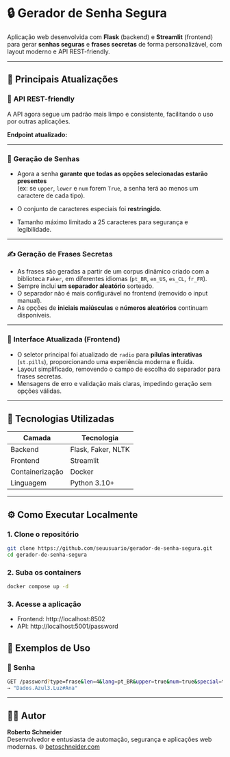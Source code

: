 # 🔒 Gerador de Senha Segura

Aplicação web desenvolvida com **Flask** (backend) e **Streamlit** (frontend) para gerar **senhas seguras** e **frases secretas** de forma personalizável, com layout moderno e API REST-friendly.

---

## 🚀 Principais Atualizações

### 🔗 **API REST-friendly**
A API agora segue um padrão mais limpo e consistente, facilitando o uso por outras aplicações.

**Endpoint atualizado:**

---

### 🧩 **Geração de Senhas**
- Agora a senha **garante que todas as opções selecionadas estarão presentes**  
  (ex: se `upper`, `lower` e `num` forem `True`, a senha terá ao menos um caractere de cada tipo).
- O conjunto de caracteres especiais foi **restringido**.

- Tamanho máximo limitado a 25 caracteres para segurança e legibilidade.

---

### ✍️ **Geração de Frases Secretas**
- As frases são geradas a partir de um corpus dinâmico criado com a biblioteca `Faker`, em diferentes idiomas (`pt_BR`, `en_US`, `es_CL`, `fr_FR`).
- Sempre inclui **um separador aleatório** sorteado.
- O separador não é mais configurável no frontend (removido o input manual).
- As opções de **iniciais maiúsculas** e **números aleatórios** continuam disponíveis.

---

### 💅 **Interface Atualizada (Frontend)**
- O seletor principal foi atualizado de `radio` para **pílulas interativas** (`st.pills`), proporcionando uma experiência moderna e fluida.
- Layout simplificado, removendo o campo de escolha do separador para frases secretas.
- Mensagens de erro e validação mais claras, impedindo geração sem opções válidas.

---

## 🧠 Tecnologias Utilizadas

| Camada | Tecnologia |
|---------|-------------|
| Backend | Flask, Faker, NLTK |
| Frontend | Streamlit |
| Containerização | Docker |
| Linguagem | Python 3.10+ |

---

## ⚙️ Como Executar Localmente

### 1. Clone o repositório
```bash
git clone https://github.com/seuusuario/gerador-de-senha-segura.git
cd gerador-de-senha-segura
```

### 2. Suba os containers
```bash
docker compose up -d
```

### 3. Acesse a aplicação
- Frontend: http://localhost:8502
- API: http://localhost:5001/password

## 🧪 Exemplos de Uso
### 🔐 Senha
```bash
GET /password?type=frase&len=4&lang=pt_BR&upper=true&num=true&special=true
→ "Dados.Azul3.Luz#Ana"
```

---

## 👨‍💻 Autor
**Roberto Schneider**  
Desenvolvedor e entusiasta de automação, segurança e aplicações web modernas.
🌐 [betoschneider.com](https://betoschneider.com)